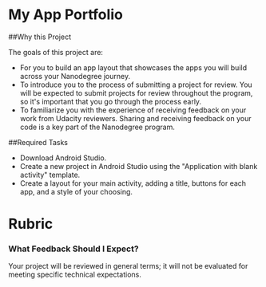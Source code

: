 # My App Portfolio

##Why this Project

The goals of this project are:

* For you to build an app layout that showcases the apps you will build across your Nanodegree journey.
* To introduce you to the process of submitting a project for review. You will be expected to submit projects for review throughout the program, so it's important that you go through the process early.
* To familiarize you with the experience of receiving feedback on your work from Udacity reviewers. Sharing and receiving feedback on your code is a key part of the Nanodegree program.

##Required Tasks

* Download Android Studio.
* Create a new project in Android Studio using the "Application with blank activity" template.
* Create a layout for your main activity, adding a title, buttons for each app, and a style of your choosing.

# Rubric

### What Feedback Should I Expect?

Your project will be reviewed in general terms; it will not be evaluated for meeting specific technical expectations.